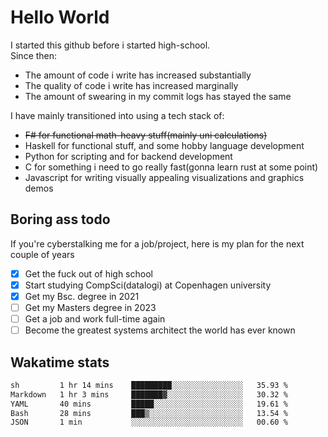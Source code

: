 # Hello World

I started this github before i started high-school.  
Since then:
- The amount of code i write has increased substantially
- The quality of code i write has increased marginally
- The amount of swearing in my commit logs has stayed the same

I have mainly transitioned into using a tech stack of:
- ~~F# for functional math-heavy stuff(mainly uni calculations)~~
- Haskell for functional stuff, and some hobby language development
- Python for scripting and for backend development
- C for something i need to go really fast(gonna learn rust at some point)
- Javascript for writing visually appealing visualizations and graphics demos

## Boring ass todo
If you're cyberstalking me for a job/project, here is my plan for the next couple of years
- [x] Get the fuck out of high school
- [x] Start studying CompSci(datalogi) at Copenhagen university
- [x] Get my Bsc. degree in 2021
- [ ] Get my Masters degree in 2023
- [ ] Get a job and work full-time again
- [ ] Become the greatest systems architect the world has ever known

## Wakatime stats
<!--START_SECTION:waka-->

```txt
sh         1 hr 14 mins    █████████░░░░░░░░░░░░░░░░   35.93 %
Markdown   1 hr 3 mins     ███████▓░░░░░░░░░░░░░░░░░   30.32 %
YAML       40 mins         █████░░░░░░░░░░░░░░░░░░░░   19.61 %
Bash       28 mins         ███▒░░░░░░░░░░░░░░░░░░░░░   13.54 %
JSON       1 min           ░░░░░░░░░░░░░░░░░░░░░░░░░   00.60 %
```

<!--END_SECTION:waka-->
